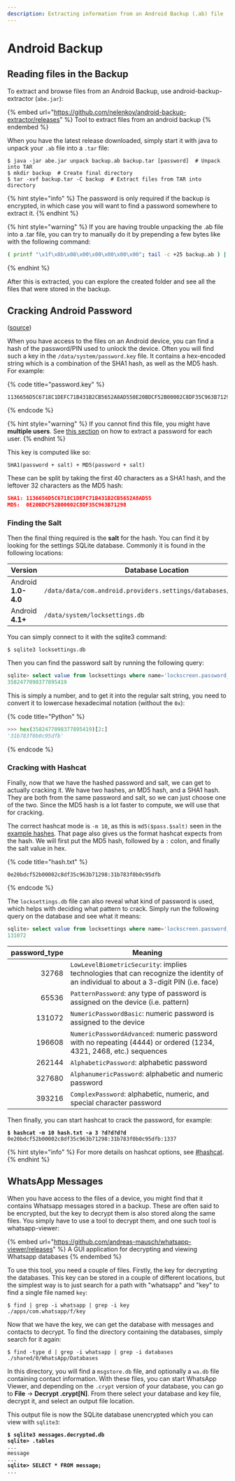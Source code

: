 ```yaml
---
description: Extracting information from an Android Backup (.ab) file
---
```


# Android Backup

## Reading files in the Backup

To extract and browse files from an Android Backup, use android-backup-extractor (`abe.jar`):

{% embed url="https://github.com/nelenkov/android-backup-extractor/releases" %}
Tool to extract files from an android backup
{% endembed %}

When you have the latest release downloaded, simply start it with java to unpack your `.ab` file into a `.tar` file:

```shell-session
$ java -jar abe.jar unpack backup.ab backup.tar [password]  # Unpack into TAR
$ mkdir backup  # Create final directory
$ tar -xvf backup.tar -C backup  # Extract files from TAR into directory
```

{% hint style="info" %}
The password is only required if the backup is encrypted, in which case you will want to find a password somewhere to extract it.&#x20;
{% endhint %}

{% hint style="warning" %}
If you are having trouble unpacking the .ab file into a .tar file, you can try to manually do it by prepending a few bytes like with the following command:

```bash
( printf "\x1f\x8b\x08\x00\x00\x00\x00\x00"; tail -c +25 backup.ab ) | tar xfvz -
```
{% endhint %}

After this is extracted, you can explore the created folder and see all the files that were stored in the backup.&#x20;

## Cracking Android Password

([source](https://www.pentestpartners.com/security-blog/cracking-android-passwords-a-how-to/))

When you have access to the files on an Android device, you can find a hash of the password/PIN used to unlock the device. Often you will find such a key in the `/data/system/password.key` file. It contains a hex-encoded string which is a combination of the SHA1 hash, as well as the MD5 hash. For example:

{% code title="password.key" %}
```
1136656D5C6718C1DEFC71B431B2CB5652A8AD550E20BDCF52B00002C8DF35C963B71298
```
{% endcode %}

{% hint style="warning" %}
If you cannot find this file, you might have **multiple users**. See [this section](https://www.pentestpartners.com/security-blog/cracking-android-passwords-a-how-to/) on how to extract a password for each user.&#x20;
{% endhint %}

This key is computed like so:

```
SHA1(password + salt) + MD5(password + salt)
```

These can be split by taking the first 40 characters as a SHA1 hash, and the leftover 32 characters as the MD5 hash:

```json
SHA1: 1136656D5C6718C1DEFC71B431B2CB5652A8AD55
MD5:  0E20BDCF52B00002C8DF35C963B71298
```

### Finding the Salt

Then the final thing required is the **salt** for the hash. You can find it by looking for the settings SQLite database. Commonly it is found in the following locations:

| Version             | Database Location                                                 |
| ------------------- | ----------------------------------------------------------------- |
| Android **1.0-4.0** | `/data/data/com.android.providers.settings/databases/settings.db` |
| Android **4.1+**    | `/data/system/locksettings.db`                                    |

You can simply connect to it with the sqlite3 command:

```shell-session
$ sqlite3 locksettings.db
```

Then you can find the password salt by running the following query:

```sql
sqlite> select value from locksettings where name='lockscreen.password_salt';
3582477098377895419
```

This is simply a number, and to get it into the regular salt string, you need to convert it to lowercase hexadecimal notation (without the `0x`):

{% code title="Python" %}
```python
>>> hex(3582477098377895419)[2:]
'31b783f0b0c95dfb'
```
{% endcode %}

### Cracking with Hashcat

Finally, now that we have the hashed password and salt, we can get to actually cracking it. We have two hashes, an MD5 hash, and a SHA1 hash. They are both from the same password and salt, so we can just choose one of the two. Since the MD5 hash is a lot faster to compute, we will use that for cracking.&#x20;

The correct hashcat mode is `-m 10`, as this is `md5($pass.$salt)` seen in the [example hashes](https://hashcat.net/wiki/doku.php?id=example\_hashes). That page also gives us the format hashcat expects from the hash. We will first put the MD5 hash, followed by a `:` colon, and finally the salt value in hex.&#x20;

{% code title="hash.txt" %}
```
0e20bdcf52b00002c8df35c963b71298:31b783f0b0c95dfb
```
{% endcode %}

The `locksettings.db` file can also reveal what kind of password is used, which helps with deciding what pattern to crack. Simply run the following query on the database and see what it means:

```sql
sqlite> select value from locksettings where name='lockscreen.password_type';
131072
```

| password\_type | Meaning                                                                                                                               |
| -------------: | ------------------------------------------------------------------------------------------------------------------------------------- |
|          32768 | `LowLevelBiometricSecurity`: implies technologies that can recognize the identity of an individual to about a 3-digit PIN (i.e. face) |
|          65536 | `PatternPassword`: any type of password is assigned on the device (i.e. pattern)                                                      |
|         131072 | `NumericPasswordBasic`: numeric password is assigned to the device                                                                    |
|         196608 | `NumericPasswordAdvanced`: numeric password with no repeating (4444) or ordered (1234, 4321, 2468, etc.) sequences                    |
|         262144 | `AlphabeticPassword`: alphabetic password                                                                                             |
|         327680 | `AlphanumericPassword`: alphabetic and numeric password                                                                               |
|         393216 | `ComplexPassword`: alphabetic, numeric, and special character password                                                                |

Then finally, you can start hashcat to crack the password, for example:

<pre class="language-shell-session"><code class="lang-shell-session"><strong>$ hashcat -m 10 hash.txt -a 3 ?d?d?d?d
</strong>0e20bdcf52b00002c8df35c963b71298:31b783f0b0c95dfb:1337
</code></pre>

{% hint style="info" %}
For more details on hashcat options, see [#hashcat](../cryptography/hashing/cracking-hashes.md#hashcat "mention").
{% endhint %}

## WhatsApp Messages

When you have access to the files of a device, you might find that it contains Whatsapp messages stored in a backup. These are often said to be encrypted, but the key to decrypt them is also stored along the same files. You simply have to use a tool to decrypt them, and one such tool is whatsapp-viewer:

{% embed url="https://github.com/andreas-mausch/whatsapp-viewer/releases" %}
A GUI application for decrypting and viewing Whatsapp databases
{% endembed %}

To use this tool, you need a couple of files. Firstly, the key for decrypting the databases. This key can be stored in a couple of different locations, but the simplest way is to just search for a path with "whatsapp" and "key" to find a single file named `key`:

```shell-session
$ find | grep -i whatsapp | grep -i key
./apps/com.whatsapp/f/key
```

Now that we have the key, we can get the database with messages and contacts to decrypt. To find the directory containing the databases, simply search for it again:

```shell-session
$ find -type d | grep -i whatsapp | grep -i databases
./shared/0/WhatsApp/Databases
```

In this directory, you will find a `msgstore.db` file, and optionally a `wa.db` file containing contact information. With these files, you can start WhatsApp Viewer, and depending on the `.crypt` version of your database, you can go to **File** -> **Decrypt .crypt\[N]**. From there select your database and key file, decrypt it, and select an output file location.

This output file is now the SQLite database unencrypted which you can view with `sqlite3`:

<pre class="language-sql"><code class="lang-sql"><strong>$ sqlite3 messages.decrypted.db
</strong><strong>sqlite> .tables
</strong>...
message
...
<strong>sqlite> SELECT * FROM message;
</strong>...
</code></pre>

